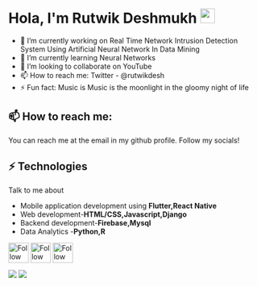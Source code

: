 # Hola, I'm Rutwik Deshmukh <img src="https://github.com/TheDudeThatCode/TheDudeThatCode/blob/master/Assets/Hi.gif" width="29px"> 

- 🔭 I’m currently working on Real Time Network Intrusion Detection System Using Artificial Neural Network In Data Mining
- 🌱 I’m currently learning Neural Networks
- 👯 I’m looking to collaborate on YouTube
- 📫 How to reach me: Twitter - @rutwikdesh
- ⚡ Fun fact: Music is Music is the moonlight in the gloomy night of life

## 📫 How to reach me:
You can reach me at the email in my github profile. Follow my socials!

## ⚡ Technologies
Talk to me about
- Mobile application development using **Flutter,React Native**
- Web development-**HTML/CSS,Javascript,Django**
- Backend development-**Firebase,Mysql**
- Data Analytics -**Python,R**

[<img src="https://raw.githubusercontent.com/Raymo111/Raymo111/master/socials/linkedin.png" height="40em" align="center" alt="Follow Rutwik on LinkedIn" title="Follow Rutwik on LinkedIn"/>](https://linkedin.com/in/rutwik-deshmukh)
[<img src="https://raw.githubusercontent.com/Raymo111/Raymo111/master/socials/twitter.svg" height="40em" align="center" alt="Follow Rutwik on Twitter" title="Follow Rutwik on Twitter"/>](https://twitter.com/rutwik_deshmukh)
[<img src="https://raw.githubusercontent.com/Raymo111/Raymo111/master/socials/instagram.svg" height="40em" align="center" alt="Follow Rutwik on Instagram" title="Follow Rutwik on Instagram"/>](https://instagram.com/rutwikdesh)

<img src="https://github-readme-stats.vercel.app/api?username=rutwikdesh&&show_icons=true&title_color=ffffff&icon_color=bb2acf&text_color=daf7dc&bg_color=151515">


<img src="https://raw.githubusercontent.com/abhisheknaiidu/abhisheknaiidu/master/code.gif">
